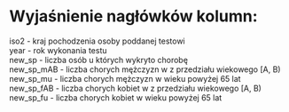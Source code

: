 # Wyjaśnienie nagłówków kolumn:   
iso2 - kraj pochodzenia osoby poddanej testowi   
year - rok wykonania testu   
new_sp - liczba osób u których wykryto chorobę   
new_sp_mAB - liczba chorych mężczyzn w z przedziału wiekowego [A, B)   
new_sp_mu - liczba chorych mężczyzn w wieku powyżej 65 lat   
new_sp_fAB - liczba chorych kobiet w z przedziału wiekowego [A, B)   
new_sp_fu - liczba chorych kobiet w wieku powyżej 65 lat   
